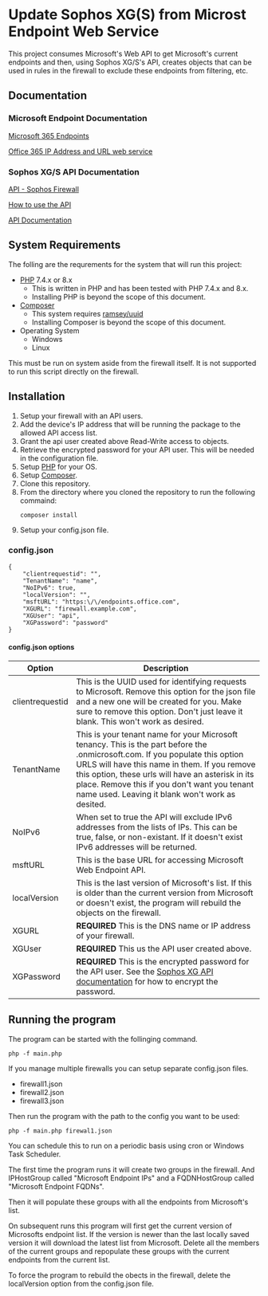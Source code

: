 
# Update Sophos XG(S) from Microst Endpoint Web Service

This project consumes Microsoft's Web API to get Microsoft's current endpoints and then, using Sophos XG/S's API, creates objects that can be used in rules in the firewall to exclude these endpoints from filtering, etc.

## Documentation

### Microsoft Endpoint Documentation

[Microsoft 365 Endpoints](https://docs.microsoft.com/en-us/microsoft-365/enterprise/microsoft-365-endpoint)

[Office 365 IP Address and URL web service](https://docs.microsoft.com/en-us/microsoft-365/enterprise/microsoft-365-ip-web-service)

### Sophos XG/S API Documentation

[API - Sophos Firewall](https://docs.sophos.com/nsg/sophos-firewall/18.5/Help/en-us/webhelp/onlinehelp/AdministratorHelp/BackupAndFirmware/API/index.html)

[How to use the API](https://docs.sophos.com/nsg/sophos-firewall/18.5/Help/en-us/webhelp/onlinehelp/AdministratorHelp/BackupAndFirmware/API/APIUsingAPI/index.html)

[API Documentation](https://docs.sophos.com/nsg/sophos-firewall/18.5/API/index.html)

## System Requirements

The folling are the requrements for the system that will run this project:

- [PHP](https://www.php.net/) 7.4.x or 8.x
    - This is written in PHP and has been tested with PHP 7.4.x and 8.x.
    - Installing PHP is beyond the scope of this document.
- [Composer](https://getcomposer.org/)
    - This system requires [ramsey/uuid](https://github.com/ramsey/uuid.git)
    - Installing Composer is beyond the scope of this document.
- Operating System
    - Windows
    - Linux

This must be run on system aside from the firewall itself. It is not supported to run this script directly on the firewall.

## Installation

1. Setup your firewall with an API users.
1. Add the device's IP address that will be running the package to the allowed API access list.
1. Grant the api user created above Read-Write access to objects.
1. Retrieve the encrypted password for your API user. This will be needed in the configuration file.
1. Setup [PHP](https://www.php.net/) for your OS.
1. Setup [Composer](https://getcomposer.org/).
1. Clone this repository.
1. From the directory where you cloned the repository to run the following commaind:
    ```
    composer install
    ```
1. Setup your config.json file.

### config.json
```
{
    "clientrequestid": "",
    "TenantName": "name",
    "NoIPv6": true,
    "localVersion": "",
    "msftURL": "https:\/\/endpoints.office.com",
    "XGURL": "firewall.example.com",
    "XGUser": "api",
    "XGPassword": "password"
}
```
#### config.json options
|   Option       | Description                                                                                                                |
|----------------|----------------------------------------------------------------------------------------------------------------------------|
|clientrequestid | This is the UUID used for identifying requests to Microsoft. Remove this option for the json file and a new one will be created for you. Make sure to remove this option. Don't just leave it blank. This won't work as desired.  |
|TenantName      | This is your tenant name for your Microsoft tenancy. This is the part before the .onmicrosoft.com. If you populate this option URLS will have this name in them. If you remove this option, these urls will have an asterisk in its place. Remove this if you don't want you tenant name used. Leaving it blank won't work as desited.                          |
|NoIPv6          | When set to true the API will exclude IPv6 addresses from the lists of IPs. This can be true, false, or non-existant. If it doesn't exist IPv6 addresses will be returned.                                                |
|msftURL         | This is the base URL for accessing Microsoft Web Endpoint API.                                                             |
|localVersion    | This is the last version of Microsoft's list. If this is older than the current version from Microsoft or doesn't exist, the program will rebuild the objects on the firewall.  |
|XGURL           | **REQUIRED** This is the DNS name or IP address of your firewall.     |
|XGUser          | **REQUIRED** This us the API user created above.                                                                                        |
|XGPassword      | **REQUIRED** This is the encrypted password for the API user. See the [Sophos XG API documentation](https://docs.sophos.com/nsg/sophos-firewall/18.5/Help/en-us/webhelp/onlinehelp/AdministratorHelp/BackupAndFirmware/API/index.html#get-the-encrypted-password-for-api-requests) for how to encrypt the password.   |

## Running the program

The program can be started with the follinging command.

```
php -f main.php
```

If you manage multiple firewalls you can setup separate config.json files. 

* firewall1.json
* firewall2.json
* firewall3.json

Then run the program with the path to the config you want to be used:

```
php -f main.php firewal1.json
```

You can schedule this to run on a periodic basis using cron or Windows Task Scheduler.

The first time the program runs it will create two groups in the firewall. And IPHostGroup called "Microsoft Endpoint IPs" and a FQDNHostGroup called "Microsoft Endpoint FQDNs".

Then it will populate these groups with all the endpoints from Microsoft's list.

On subsequent runs this program will first get the current version of Microsofts endpoint list. If the version is newer than the last locally saved version it will download the latest list from Microsoft. Delete all the members of the current groups and repopulate these groups with the current endpoints from the current list.

To force the program to rebuild the obects in the firewall, delete the localVersion option from the config.json file. 
